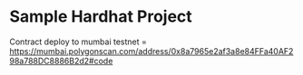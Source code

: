 # Sample Hardhat Project

Contract deploy to mumbai testnet = https://mumbai.polygonscan.com/address/0x8a7965e2af3a8e84FFa40AF298a788DC8886B2d2#code
